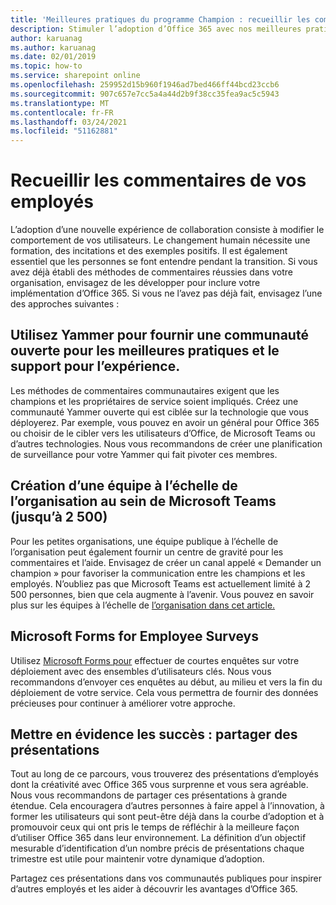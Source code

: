 ```yaml
---
title: 'Meilleures pratiques du programme Champion : recueillir les commentaires'
description: Stimuler l’adoption d’Office 365 avec nos meilleures pratiques du programme Champion
author: karuanag
ms.author: karuanag
ms.date: 02/01/2019
ms.topic: how-to
ms.service: sharepoint online
ms.openlocfilehash: 259952d15b960f1946ad7bed466ff44bcd23ccb6
ms.sourcegitcommit: 907c657e7cc5a4a44d2b9f38cc35fea9ac5c5943
ms.translationtype: MT
ms.contentlocale: fr-FR
ms.lasthandoff: 03/24/2021
ms.locfileid: "51162881"
---
```

# <a name="collect-feedback-from-your-employees"></a>Recueillir les commentaires de vos employés

L’adoption d’une nouvelle expérience de collaboration consiste à modifier le comportement de vos utilisateurs. Le changement humain nécessite une formation, des incitations et des exemples positifs. Il est également essentiel que les personnes se font entendre pendant la transition. Si vous avez déjà établi des méthodes de commentaires réussies dans votre organisation, envisagez de les développer pour inclure votre implémentation d’Office 365. Si vous ne l’avez pas déjà fait, envisagez l’une des approches suivantes :

## <a name="use-yammer-to-provide-an-open-community-for-best-practices-and-support-for-the-experience"></a>Utilisez Yammer pour fournir une communauté ouverte pour les meilleures pratiques et le support pour l’expérience.
Les méthodes de commentaires communautaires exigent que les champions et les propriétaires de service soient impliqués. Créez une communauté Yammer ouverte qui est ciblée sur la technologie que vous déployerez.  Par exemple, vous pouvez en avoir un général pour Office 365 ou choisir de le cibler vers les utilisateurs d’Office, de Microsoft Teams ou d’autres technologies.  Nous vous recommandons de créer une planification de surveillance pour votre Yammer qui fait pivoter ces membres. 

## <a name="creating-an-org-wide-team-within-microsoft-teams-up-to-2500"></a>Création d’une équipe à l’échelle de l’organisation au sein de Microsoft Teams (jusqu’à 2 500)
Pour les petites organisations, une équipe publique à l’échelle de l’organisation peut également fournir un centre de gravité pour les commentaires et l’aide.  Envisagez de créer un canal appelé « Demander un champion » pour favoriser la communication entre les champions et les employés.  N’oubliez pas que Microsoft Teams est actuellement limité à 2 500 personnes, bien que cela augmente à l’avenir. Vous pouvez en savoir plus sur les équipes à l’échelle de [l’organisation dans cet article.](/microsoftteams/create-an-org-wide-team) 

## <a name="microsoft-forms-for-employee-surveys"></a>Microsoft Forms for Employee Surveys

Utilisez [Microsoft Forms pour](https://support.office.com/forms) effectuer de courtes enquêtes sur votre déploiement avec des ensembles d’utilisateurs clés.  Nous vous recommandons d’envoyer ces enquêtes au début, au milieu et vers la fin du déploiement de votre service.  Cela vous permettra de fournir des données précieuses pour continuer à améliorer votre approche.  

## <a name="highlight-the-wins-share-showcases"></a>Mettre en évidence les succès : partager des présentations
Tout au long de ce parcours, vous trouverez des présentations d’employés dont la créativité avec Office 365 vous surprenne et vous sera agréable. Nous vous recommandons de partager ces présentations à grande étendue. Cela encouragera d’autres personnes à faire appel à l’innovation, à former les utilisateurs qui sont peut-être déjà dans la courbe d’adoption et à promouvoir ceux qui ont pris le temps de réfléchir à la meilleure façon d’utiliser Office 365 dans leur environnement. La définition d’un objectif mesurable d’identification d’un nombre précis de présentations chaque trimestre est utile pour maintenir votre dynamique d’adoption.

Partagez ces présentations dans vos communautés publiques pour inspirer d’autres employés et les aider à découvrir les avantages d’Office 365.